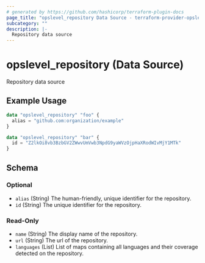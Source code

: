 ```yaml
---
# generated by https://github.com/hashicorp/terraform-plugin-docs
page_title: "opslevel_repository Data Source - terraform-provider-opslevel"
subcategory: ""
description: |-
  Repository data source
---
```


# opslevel_repository (Data Source)

Repository data source

## Example Usage

```terraform
data "opslevel_repository" "foo" {
  alias = "github.com:organization/example"
}

data "opslevel_repository" "bar" {
  id = "Z2lkOi8vb3BzbGV2ZWwvUmVwb3NpdG9yaWVzOjpHaXRodWIvMjY1MTk"
}
```

<!-- schema generated by tfplugindocs -->
## Schema

### Optional

- `alias` (String) The human-friendly, unique identifier for the repository.
- `id` (String) The unique identifier for the repository.

### Read-Only

- `name` (String) The display name of the repository.
- `url` (String) The url of the repository.
- `languages` (List) List of maps containing all languages and their coverage detected on the repository.


